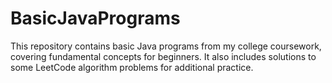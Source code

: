 # BasicJavaPrograms

This repository contains basic Java programs from my college coursework, covering fundamental concepts for beginners. It also includes solutions to some LeetCode algorithm problems for additional practice.
